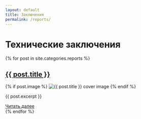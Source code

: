 ```yaml
---
layout: default
title: Заключения
permalink: /reports/
---
```


<link rel="stylesheet" href="https://antonuspenskiy.github.io/assets/style.css">

<div class="article-container">

<div class="articles-page">
  <h1>Технические заключения</h1>
  {% for post in site.categories.reports %}
    <div class="post-block">
      <h2 class="post-title">
        <a href="{{ post.url }}">{{ post.title }}</a>
      </h2>
      {% if post.image %}
        <img src="{{ post.image }}" alt="{{ post.title }} cover image" class="post-cover">
      {% endif %}
      <p class="post-excerpt">{{ post.excerpt }}</p>
      <a href="{{ post.url }}" class="read-more-btn">Читать далее</a>
    </div>
  {% endfor %}
</div>

</div>
